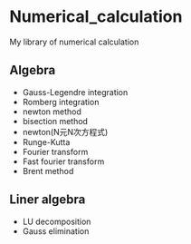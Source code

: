# Numerical_calculation
My library of numerical calculation

## Algebra

- Gauss-Legendre integration
- Romberg integration 
- newton method
- bisection method
- newton(N元N次方程式)
- Runge-Kutta
- Fourier transform
- Fast fourier transform
- Brent method

## Liner algebra

- LU decomposition
- Gauss elimination
